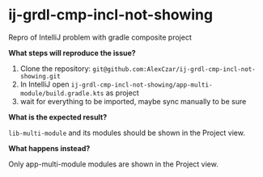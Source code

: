 # ij-grdl-cmp-incl-not-showing
Repro of IntelliJ problem with gradle composite project

**What steps will reproduce the issue?**

1. Clone the repository: `git@github.com:AlexCzar/ij-grdl-cmp-incl-not-showing.git`
2. In IntelliJ open `ij-grdl-cmp-incl-not-showing/app-multi-module/build.gradle.kts` as project
3. wait for everything to be imported, maybe sync manually to be sure


**What is the expected result?**

`lib-multi-module` and its modules should be shown in the Project view.

**What happens instead?**

Only app-multi-module modules are shown in the Project view.

